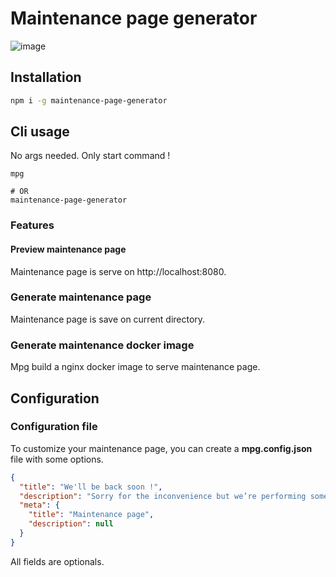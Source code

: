 # Maintenance page generator

![image](https://user-images.githubusercontent.com/12694685/70395036-0afc1600-19fb-11ea-9139-b4cc0258b899.png)

## Installation
```bash
npm i -g maintenance-page-generator
```

## Cli usage

No args needed. Only start command !

```
mpg

# OR
maintenance-page-generator
```

### Features

#### Preview maintenance page

Maintenance page is serve on http://localhost:8080.

### Generate maintenance page

Maintenance page is save on current directory.

### Generate maintenance docker image

Mpg build a nginx docker image to serve maintenance page.

## Configuration

### Configuration file

To customize your maintenance page, you can create a **mpg.config.json** file with some options.

```json
{
  "title": "We'll be back soon !",
  "description": "Sorry for the inconvenience but we’re performing some maintenance at the moment.",
  "meta": {
    "title": "Maintenance page",
    "description": null
  }
}
```

All fields are optionals.

